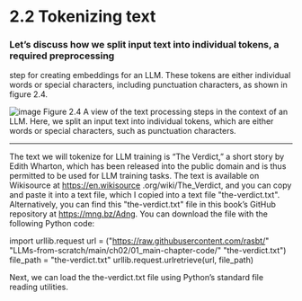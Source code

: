# 2.2 Tokenizing text
### Let’s discuss how we split input text into individual tokens, a required preprocessing
step for creating embeddings for an LLM. These tokens are either individual words or
special characters, including punctuation characters, as shown in figure 2.4.

![image](https://github.com/user-attachments/assets/bc6f9d4e-b180-4a77-9c66-61171ecc5105)
Figure 2.4 A view of the text processing steps in the context of an LLM. Here, we split an
input text into individual tokens, which are either words or special characters, such as
punctuation characters.
_____________________________________________________________________________________________
The text we will tokenize for LLM training is “The Verdict,” a short story by Edith
Wharton, which has been released into the public domain and is thus permitted to be
used for LLM training tasks. The text is available on Wikisource at https://en.wikisource
.org/wiki/The_Verdict, and you can copy and paste it into a text file, which I copied
into a text file "the-verdict.txt".
Alternatively, you can find this "the-verdict.txt" file in this book’s GitHub
repository at https://mng.bz/Adng. You can download the file with the following
Python code:

import urllib.request
url = ("https://raw.githubusercontent.com/rasbt/"
"LLMs-from-scratch/main/ch02/01_main-chapter-code/"
"the-verdict.txt")
file_path = "the-verdict.txt"
urllib.request.urlretrieve(url, file_path)

Next, we can load the the-verdict.txt file using Python’s standard file reading utilities.
